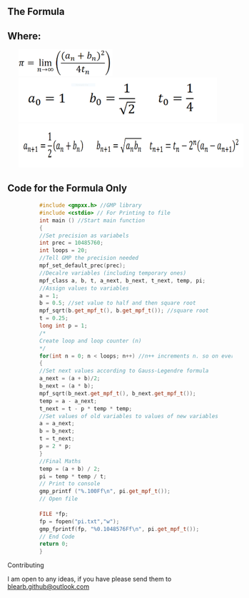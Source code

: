 ## The Formula
## Where:
<img src="docs/image001.png" style="padding-left: 5%;" height="60px">
<img src="docs/image003.png" style="padding-left: 5%;" height="100px">
<img src="docs/image005.png" style="padding-left: 5%;" height="100px">



## Code for the Formula Only
``` c++
          #include <gmpxx.h> //GMP library
          #include <cstdio> // For Printing to file
          int main () //Start main function
          {
          //Set precision as variabels
          int prec = 10485760;
          int loops = 20;
          //Tell GMP the precision needed
          mpf_set_default_prec(prec);
          //Decalre variables (including temporary ones)
          mpf_class a, b, t, a_next, b_next, t_next, temp, pi;
          //Assign values to variables
          a = 1;
          b = 0.5; //set value to half and then square root
          mpf_sqrt(b.get_mpf_t(), b.get_mpf_t()); //square root
          t = 0.25;
          long int p = 1;
          /*
          Create loop and loop counter (n)
          */
          for(int n = 0; n < loops; n++) //n++ increments n. so on every loop it increases in by 1;
          {
          //Set next values according to Gauss-Legendre formula
          a_next = (a + b)/2;
          b_next = (a * b);
          mpf_sqrt(b_next.get_mpf_t(), b_next.get_mpf_t());
          temp = a - a_next;
          t_next = t - p * temp * temp;
          //Set values of old variables to values of new variables
          a = a_next;
          b = b_next;
          t = t_next;
          p = 2 * p;
          }
          //Final Maths
          temp = (a + b) / 2;
          pi = temp * temp / t;
          // Print to console
          gmp_printf ("%.100Ff\n", pi.get_mpf_t());
          // Open file

          FILE *fp;
          fp = fopen("pi.txt","w");
          gmp_fprintf(fp, "%0.1048576Ff\n", pi.get_mpf_t());
          // End Code
          return 0;
          }
  ```

Contributing

I am open to any ideas, if you have please send them to blearb.github@outlook.com
